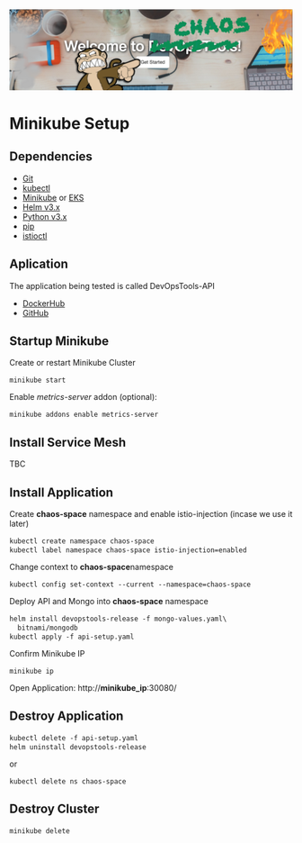 <img src="../screenshoot.png" align="centre" />

# Minikube Setup

## Dependencies
- [Git](https://git-scm.com/)
- [kubectl](https://kubernetes.io/docs/tasks/tools/install-kubectl/)
- [Minikube](https://kubernetes.io/docs/tasks/tools/install-minikube/) or [EKS](https://eksctl.io/)
- [Helm v3.x](https://helm.sh/docs/intro/install/)
- [Python v3.x](https://www.python.org/downloads)
- [pip](https://pip.pypa.io/en/stable/installing)
- [istioctl](https://istio.io/latest/docs/setup/install/)

## Aplication
The application being tested is called DevOpsTools-API
- [DockerHub](https://hub.docker.com/repository/docker/gashers82/devops-tools-api)
- [GitHub](https://github.com/GlenAshwood/DevOpsTools-API)

## Startup Minikube

Create or restart Minikube Cluster
```
minikube start
```
Enable *metrics-server* addon (optional):
```
minikube addons enable metrics-server
```

## Install Service Mesh
TBC

## Install Application
Create **chaos-space** namespace and enable istio-injection (incase we use it later)
```
kubectl create namespace chaos-space
kubectl label namespace chaos-space istio-injection=enabled
```
Change context to **chaos-space**namespace
```
kubectl config set-context --current --namespace=chaos-space
```

Deploy API and Mongo into **chaos-space** namespace
```
helm install devopstools-release -f mongo-values.yaml\
  bitnami/mongodb
kubectl apply -f api-setup.yaml
```
Confirm Minikube IP
```
minikube ip
```
Open Application: 
http://**minikube_ip**:30080/

## Destroy Application
```
kubectl delete -f api-setup.yaml
helm uninstall devopstools-release
```
or 
```
kubectl delete ns chaos-space
```

## Destroy Cluster
```
minikube delete
```
